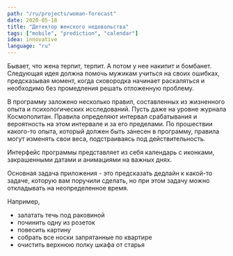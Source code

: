 ```yaml
---
path: "/ru/projects/woman-forecast"
date: 2020-05-18
title: "Детектор женского недовольства"
tags: ["mobile", "prediction", "calendar"]
idea: innovative
language: "ru"
---
```


Бывает, что жена терпит, терпит. А потом у нее накипит и бомбанет. Следующая идея должна помочь мужикам учиться на своих ошибках, предсказывая момент, когда сковородка начинает раскаляться и необходимо без промедления решать отложенную проблему.

В программу заложено несколько правил, составленных из жизненного опыта и психологических исследований. Пусть даже на уровне журнала Космополитан. Правила определяют интервал срабатывания и вероятность на этом интервале и за его пределами. По прошествии какого-то опыта, который должен быть занесен в программу, правила могут изменять свои веса, подстраиваясь под действительность.

Интерфейс программы представляет из себя календарь с иконками, закрашенными датами и анимациями на важных днях.

Основная задача приложения - это предсказать дедлайн к какой-то задаче, которую вам поручили сделать, но при этом задачу можно откладывать на неопределенное время.

Например,

- залатать течь под раковиной
- починить одну из розеток
- повесить картину
- собрать все носки запрятанные по квартире
- очистить верхнюю полку шкафа от старья